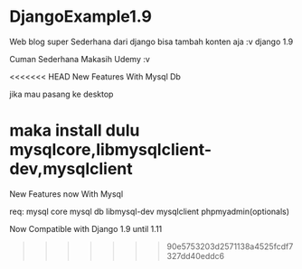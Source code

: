 # DjangoExample1.9
Web blog super Sederhana dari django bisa tambah konten aja :v django 1.9


Cuman Sederhana Makasih Udemy :v 

<<<<<<< HEAD
New Features With Mysql Db 

jika mau pasang ke desktop 

maka install dulu mysqlcore,libmysqlclient-dev,mysqlclient
=======

New Features now With Mysql

req: mysql core
     mysql db 
     libmysql-dev
     mysqlclient
     phpmyadmin(optionals)

Now Compatible with Django 1.9 until 1.11
>>>>>>> 90e5753203d2571138a4525fcdf7327dd40eddc6
